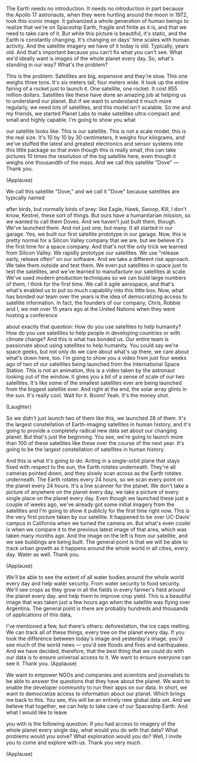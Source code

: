 
The Earth needs no introduction.
It needs no introduction in part 
because the Apollo 17 astronauts,
when they were hurtling 
around the moon in 1972,
took this iconic image.
It galvanized a whole 
generation of human beings
to realize that we&#39;re on 
Spaceship Earth,
fragile and finite as it is,
and that we need 
to take care of it.
But while this picture
is beautiful, it&#39;s static,
and the Earth is constantly changing.
It&#39;s changing on days&#39; time
scales with human activity.
And the satellite imagery we 
have of it today is old.
Typically, years old.
And that&#39;s important because
you can&#39;t fix what you can&#39;t see.
What we&#39;d ideally want is images
of the whole planet every day.
So, what&#39;s standing in our way?
What&#39;s the problem?

This is the problem:
Satellites are big, expensive 
and they&#39;re slow.
This one weighs three tons.
It&#39;s six meters tall, four meters wide.
It took up the entire fairing
of a rocket just to launch it.
One satellite, one rocket.
It cost 855 million dollars.
Satellites like these have 
done an amazing job
at helping us to understand our planet.
But if we want to understand 
it much more regularly,
we need lots of satellites,
and this model isn&#39;t scalable.
So me and my friends, 
we started Planet Labs
to make satellites ultra-compact
and small and highly capable.
I&#39;m going to show you what 

our satellite looks like:
This is our satellite.
This is not a scale model,
this is the real size.
It&#39;s 10 by 10 by 30 centimeters,
it weighs four kilograms,
and we&#39;ve stuffed the latest 
and greatest electronics
and sensor systems into 
this little package
so that even though this is really small,
this can take pictures 10 times the
resolution of the big satellite here,
even though it weighs one 
thousandth of the mass.
And we call this satellite 
&quot;Dove&quot; — Thank you.

(Applause)

We call this satellite &quot;Dove,&quot;
and we call it &quot;Dove&quot; because 
satellites are typically named

after birds, but normally birds of prey:
like Eagle, Hawk, Swoop, 
Kill, I don&#39;t know,
Kestrel, these sort of things.
But ours have a 
humanitarian mission,
so we wanted to call them Doves.
And we haven&#39;t just 
built them, though.
We&#39;ve launched them.
And not just one, but many.
It all started in our garage.
Yes, we built our first satellite
prototype in our garage.
Now, this is pretty normal for a
Silicon Valley company that we are,
but we believe it&#39;s the first time 
for a space company.
And that&#39;s not the only trick
we learned from Silicon Valley.
We rapidly prototype our satellites.
We use &quot;release early, 
release often&quot; on our software.
And we take a different 
risk approach.
We take them outside and test them.
We even put satellites in space
just to test the satellites,
and we&#39;ve learned to manufacture
our satellites at scale.
We&#39;ve used modern production techniques
so we can build large numbers of them,
I think for the first time.
We call it agile aerospace,
and that&#39;s what&#39;s enabled us to put
so much capability into this little box.
Now, what has bonded 
our team over the years
is the idea of democratizing
access to satellite information.
In fact, the founders of our 
company, Chris, Robbie and I,
we met over 15 years ago 
at the United Nations
when they were hosting a conference 

about exactly that question:
How do you use satellites 
to help humanity?
How do you use satellites to help 
people in developing countries
or with climate change?
And this is what has bonded us.
Our entire team is passionate about
using satellites to help humanity.
You could say 
we&#39;re space geeks,
but not only do we care 
about what&#39;s up there,
we care about what&#39;s down here, too.
I&#39;m going to show you a video
from just four weeks ago 
of two of our satellites
being launched from the
International Space Station.
This is not an animation, 
this is a video taken by the astronaut 
looking out of the window.
It gives you a bit of a sense of 
scale of our two satellites.
It&#39;s like some of the 
smallest satellites ever
are being launched from 
the biggest satellite ever.
And right at the end, the
solar array glints in the sun.
It&#39;s really cool. Wait for it.
Boom! Yeah. It&#39;s the money shot.

(Laughter)

So we didn&#39;t just launch 
two of them like this,
we launched 28 of them.
It&#39;s the largest constellation of
Earth-imaging satellites in human history,
and it&#39;s going to provide a
completely radical new data set
about our changing planet.
But that&#39;s just the beginning.
You see, we&#39;re going to launch
more than 100 of these satellites
like these over the 
course of the next year.
It&#39;s going to be the largest constellation
of satellites in human history.

And this is what it&#39;s going to do:
Acting in a single-orbit plane that 
stays fixed with respect to the sun,
the Earth rotates underneath.
They&#39;re all cameras pointed down,
and they slowly scan across as 
the Earth rotates underneath.
The Earth rotates every 24 hours,
so we scan every point on the 
planet every 24 hours.
It&#39;s a line scanner for the planet.
We don&#39;t take a picture of 
anywhere on the planet every day,
we take a picture of every single
place on the planet every day.
Even though we launched these
just a couple of weeks ago,
we&#39;ve already got some initial
imagery from the satellites
and I&#39;m going to show it
publicly for the first time right now.
This is the very first picture
taken by our satellite.
It happened to be over 
UC-Davis&#39; campus
in California when we 
turned the camera on.
But what&#39;s even cooler is when
we compare it to the previous
latest image of that area,
which was taken many months ago.
And the image on the left 
is from our satellite,
and we see buildings are being built.
The general point is that we will be able
to track urban growth as it happens
around the whole world
in all cities, every day.
Water as well.
Thank you.

(Applause)

We&#39;ll be able to see 
the extent of all water bodies
around the whole world every day
and help water security.
From water security 
to food security.
We&#39;ll see crops as they 
grow in all the fields
in every farmer&#39;s field around
the planet every day.
and help them to improve crop yield.
This is a beautiful image that was taken
just a few hours ago when the 
satellite was flying over Argentina.
The general point is
there are probably hundreds and 
thousands of applications of this data,

I&#39;ve mentioned a few, but there&#39;s others:
deforestation, the ice caps melting.
We can track all of these things,
every tree on the planet every day.
If you took the difference between
today&#39;s image and yesterday&#39;s image,
you&#39;d see much of the world news —
you&#39;d see floods and fires and earthquakes.
And we have decided, therefore, that the 
best thing that we could do with our data
is to ensure universal access to it.
We want to ensure everyone can see it.
Thank you. 
(Applause)

We want to empower NGOs and 
companies and scientists and journalists
to be able to answer the questions
that they have about the planet.
We want to enable the developer community
to run their apps on our data.
In short, we want to democratize access
to information about our planet.
Which brings me back to this.
You see, this will be an entirely
new global data set.
And we believe that together,
we can help to take care 
of our Spaceship Earth.
And what I would like to leave

you with is the following question:
If you had access to imagery of the
whole planet every single day,
what would you do with that data?
What problems would you solve?
What exploration would you do?
Well, I invite you to come
and explore with us.
Thank you very much.

(Applause)

